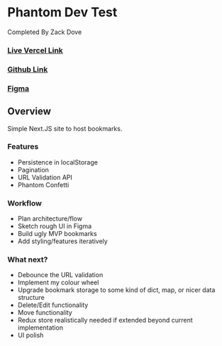 # Phantom Dev Test

Completed By Zack Dove

### [Live Vercel Link](https://phantom-dev-test.vercel.app/)

### [Github Link](https://github.com/zackdove/phantom-dev-test)

### [Figma](https://www.figma.com/file/fEb2zwUV7SMr1H2v7L1tX7/Phantom-Dev-Test?type=design&node-id=0%3A1&mode=design&t=elBilYUDblVnrg0l-1)

## Overview

Simple Next.JS site to host bookmarks.

### Features

* Persistence in localStorage
* Pagination
* URL Validation API
* Phantom Confetti

### Workflow

* Plan architecture/flow
* Sketch rough UI in Figma
* Build ugly MVP bookmarks
* Add styling/features iteratively

### What next?

* Debounce the URL validation
* Implement my colour wheel
* Upgrade bookmark storage to some kind of dict, map, or nicer data structure
* Delete/Edit functionality
* Move functionality
* Redux store realistically needed if extended beyond current implementation
* UI polish
